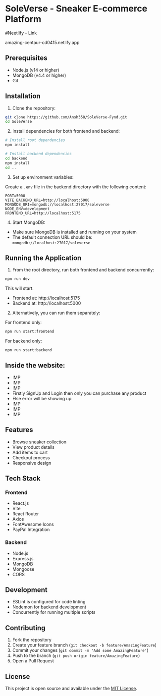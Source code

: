 # SoleVerse - Sneaker E-commerce Platform
#Neetlify - Link

amazing-centaur-cd0415.netlify.app

## Prerequisites

- Node.js (v14 or higher)
- MongoDB (v4.4 or higher)
- Git

## Installation

1. Clone the repository:
```bash
git clone https://github.com/Ansh358/SoleVerse-Fynd.git
cd SoleVerse
```

2. Install dependencies for both frontend and backend:
```bash
# Install root dependencies
npm install

# Install backend dependencies
cd backend
npm install
cd ..
```

3. Set up environment variables:

Create a `.env` file in the backend directory with the following content:
```env
PORT=5000
VITE_BACKEND_URL=http://localhost:5000
MONGODB_URI=mongodb://localhost:27017/soleverse
NODE_ENV=development
FRONTEND_URL=http://localhost:5175
```

4. Start MongoDB:
- Make sure MongoDB is installed and running on your system
- The default connection URL should be: `mongodb://localhost:27017/soleverse`

## Running the Application

1. From the root directory, run both frontend and backend concurrently:
```bash
npm run dev
```

This will start:
- Frontend at: http://localhost:5175
- Backend at: http://localhost:5000

2. Alternatively, you can run them separately:

For frontend only:
```bash
npm run start:frontend
```

For backend only:
```bash
npm run start:backend
```
## Inside the website:
- IMP
- IMP
- IMP
- Firstly SignUp and Login then only you can purchase any product
- Else error will be showing up
- IMP
- IMP
- IMP

## Features

- Browse sneaker collection
- View product details
- Add items to cart
- Checkout process
- Responsive design

## Tech Stack

### Frontend
- React.js
- Vite
- React Router
- Axios
- FontAwesome Icons
- PayPal Integration

### Backend
- Node.js
- Express.js
- MongoDB
- Mongoose
- CORS

## Development

- ESLint is configured for code linting
- Nodemon for backend development
- Concurrently for running multiple scripts

## Contributing

1. Fork the repository
2. Create your feature branch (`git checkout -b feature/AmazingFeature`)
3. Commit your changes (`git commit -m 'Add some AmazingFeature'`)
4. Push to the branch (`git push origin feature/AmazingFeature`)
5. Open a Pull Request

## License

This project is open source and available under the [MIT License](LICENSE).
